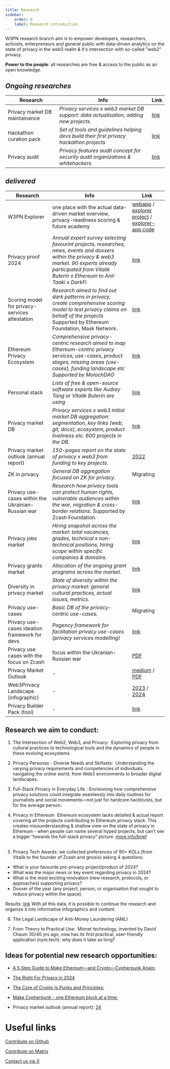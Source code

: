 ```yaml
---
title: Research
sidebar:
    order: 0
    label: Research introduction
---
```


W3PN research branch aim is to empower developers, researchers, activists, enterpreneurs and general public with data-driven analytics on the state of privacy in the web3 realm & it's intersection with so-called "web2" privacy. 

**Power to the people**: all researches are free & access to the public as an open knowledge.

## _Ongoing researches_
| Research | Info | Link |
| ------------- | ------------- | ------------- |
| Privacy market DB maintainance | _Privacy services x web3 market DB support: data actualisation, adding new projects._ | [link](https://github.com/web3privacy/web3privacy) |
| Hackathon curation pack | _Set of tools and guidelines helping devs build their first privacy hackathon projects_ | [link](https://docs.web3privacy.info/research/hackathon-pack/) |
| Privacy audit | _Privacy features audit concept for security audit organizations & whitehackers_ | [link](https://github.com/web3privacy/grants/blob/main/w3p-03.md) |

## _delivered_

| Research | Info | Link |
| ------------- | ------------- | ------------- |
| W3PN Explorer | one place with the actual data-driven market overview, privacy-readiness scoring & future academy | [webapp](https://explorer.web3privacy.info/) / [explorer project](https://github.com/web3privacy/explorer/) / [explorer-app code](https://github.com/web3privacy/explorer-app) |
| Privacy proof 2024 | _Annual expert survey selecting favourint projects, researches, news, events and doxxers within the privacy & web3 market. 90 experts already participated from Vitalik Buterin x Ethereum to Anir Taaki x DarkFi_ | [link](https://github.com/web3privacy/docs/blob/main/src/content/docs/research/privacy-proof24.md) |
| Scoring model for privacy-services attestation | _Research aimed to find out dark patterns in privacy, create comprehensive scoring model to test privacy claims on behalf of the projects_ Supported by Ethereum Foundation, Mask Network. | [link](https://github.com/web3privacy/explorer/blob/main/Research.md#scoring-model) |
| Ethereum Privacy Ecosystem | _Comprehensive privacy-centric research aimed to map Ethereum-centric privacy services, use-cases, product stages, missing areas (use-cases), funding landscape etc_ _Supported by MolochDAO_ | [link](https://docs.web3privacy.info/research/ethereum-privacy-ecosystem) |
| Personal stack | _Lists of free & open-source software experts like Audrey Tang or Vitalik Buterin are using_ |  [link](https://github.com/web3privacy/docs/blob/main/src/content/docs/research/personal-stack.md) |
| Privacy market DB | _Privacy services x web3 initial market DB aggregation: segmentation, key links (web, git, docs), ecosystem, product liveliness etc. 600 projects in the DB._ | [link](https://github.com/web3privacy/web3privacy) |
| Privacy market outlook (annual report) | _150-pages report on the state of privacy x web3 from funding to key projects._ | [2022](https://github.com/web3privacy/web3privacy/tree/main/Market%20overview) |
|  ZK in privacy | _General DB aggregation focused on ZK for privacy._ |  Migrating |
| Privacy use-cases within the Ukrainian-Russian war | _Research how privacy tools can protect human rights, vulnerable audiences within the war, migration & cross-border relations._ Supported by Zcash Foundation. | [link](https://forum.zcashcommunity.com/t/privacy-services-from-zcash-to-status-usage-within-the-ukrainian-russian-war-research/43940?u=aquietinvestor) |
| Privacy jobs market | _Hiring snapshot across the market: total vacancies, grades, technical x non-technical positions, hiring scope within specific companies & domains._ | [link](https://docs.google.com/spreadsheets/d/1dN6bIWyOh01Dl-y1iZh-1TASZxKUefD098BUALcnUb8/edit?usp=sharing) |
| Privacy grants market | _Allocation of the ongoing grant programs across the market._ | [link](https://docs.google.com/spreadsheets/d/1dN6bIWyOh01Dl-y1iZh-1TASZxKUefD098BUALcnUb8/edit?usp=sharing) |
| Diversity in privacy market | _State of diversity within the privacy market: general cultural practices, actual issues, metrics._ | [link](https://medium.com/@Svyazniy/diversity-in-the-web3-privacy-market-outlook-1a7ccefc872) |
| Privacy use-cases | _Basic DB of the privacy-centric use-cases._ | Migrating |
| Privacy use-cases ideation framework for devs | _Pagency framework for facilitation privacy use-cases (privacy services modelling)_ | [link](https://github.com/web3privacy/pagency) |
| Privacy use cases with the focus on Zcash | focus within the Ukranian-Russian war | [PDF](https://github.com/web3privacy/grants/blob/main/staticobjects/Privacy%20use%20cases%20with%20the%20focus%20on%20Zcash%20(privacy%20coins)_Siusko.pdf) |
| Privacy Market Outlook | - | [medium](https://medium.com/@Svyazniy/privacy-market-outlook-in-web3-report-35a96c35b6ae) / [PDF](https://github.com/web3privacy/web3privacy/blob/main/Market%20overview/Privacy%20market%20outlook%20in%20Web3%20by%20Mykola%20Siusko%20(Jan%202023).pdf)    |
| Web3Privacy Landscape (infographic) | - | [2023](https://github.com/web3privacy/research/blob/main/Privacy%20market/Infographics/Privacy%20x%20web3%20landscape%20(june%202024).png) / [2024](https://github.com/web3privacy/research/blob/main/Privacy%20market/Infographics/Privacy%20x%20web3%20landscape%20map%20(November%202024).png) |
| Privacy Builder Pack (tool) | - | [link](https://absorbing-diagram-66b.notion.site/Privacy-Builder-Pack-2cae5f1e195c4970b4eb41a14d3f4bde) |

## Research we aim to conduct:

1. The Intersection of Web2, Web3, and Privacy:
 Exploring privacy from cultural practices to technological tools and the dynamics of people in these evolving ecosystems. 

2. Privacy Personas - Diverse Needs and Skillsets: 
 Understanding the varying privacy requirements and competencies of individuals navigating the online world, from Web3 environments to broader digital landscapes. 

3. Full-Stack Privacy in Everyday Life :
Envisioning how comprehensive privacy solutions could integrate seamlessly into daily routines for journalists and social movements—not just for hardcore hacktivists, but for the average person. 

4. Privacy in Ethereum 
Ethereum ecosystem lacks detailed & actual report covering all the projects contributing to Ethereum privacy stack. This creates missunderstanding & shallow view on the state of privacy in Ethereum - when people can name several hyped projects, but can’t see a bigger “towards the full-stack privacy” picture. [more info/brief](https://docs.web3privacy.info/research/ethereum-privacy-ecosystem/)  
 
5. Privacy Tech Awards:
we collected preferences of 90+ KOLs (from Vitalik to the founder of Zcash and gnosis) asking 4 questions:  
- What is your favourite pro-privacy project/product of 2024?
- What was the major news or key event regarding privacy in 2024?
- What is the most exciting innovation (new research, protocols, or approaches) supporting privacy?
- Doxxer of the year (any project, person, or organisation that sought to reduce privacy within the space).

Results: [link](https://portal.fileverse.io/#/0xe141365f658ae828F4e46Edb1e66827eD10D6bE7/member?chainId=100)
With all this data, it is possible to continue the research and organize it into informative infographics and content.

6. The Legal Landscape of Anti-Money Laundering (AML)

7. From Theory to Practical Use:
 Mixnet technology, invented by David Chaum 30/40 yrs ago, now has its first practical, user-friendly application (nym.tech). why does it take so long? 

## Ideas for potential new research opportunities:

- [A 5 Step Guide to Make Ethereum—and Crypto—Cypherpunk Again:](https://mirror.xyz/0x0f1F3DAf416B74DB3DE55Eb4D7513a80F4841073/rLjHO6TzGQZ7rmg6-nKG0HNr8ovjJExhRxagqk--yis)

- [The Right For Privacy in 2024](https://youtu.be/OIiLJAvtgXU?si=YkNUianvWfzsq0ak=)

- [The Core of Crypto Is Punks and Principles:](https://medium.com/bankless-dao/the-core-of-crypto-is-punks-and-principles-5b4739a7065f) 

- [Make Cypherpunk - one Ethereum block at a time:](https://mirror.xyz/0x0f1F3DAf416B74DB3DE55Eb4D7513a80F4841073/u4ELDt0YkpCe272kD2f5kTThJsILg1pgaOeBsTSGV0I)  

- Privacy market outlook (annual report): [24](https://github.com/orgs/web3privacy/projects/11/views/1?pane=issue&itemId=54411368)

# Useful links
[Contribute on Github](https://github.com/orgs/web3privacy/projects/11/views/1)

[Contribute on Matrix](https://matrix.to/#/#web3privacy:matrix.org)

[Contact us via X](https://twitter.com/web3privacy)
